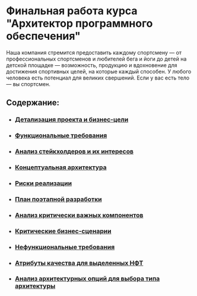 # Финальная работа курса "Архитектор программного обеспечения"

Наша компания стремится предоставить каждому спортсмену — от профессиональных спортсменов и любителей бега и йоги до детей на детской площадке — возможность, продукцию и вдохновение для достижения спортивных целей, на которые каждый способен. У любого человека есть потенциал для великих свершений. Если у вас есть тело — вы спортсмен. 

## Содержание:

* ### [Детализация проекта и бизнес-цели](goals.md)

* ### [Функциональные требования](functional-requirements.md#Функциональные-требования)

* ### [Анализ стейкхолдеров и их интересов](stakeholders.md#Анализ-стейкхолдеров-и-их-интересов)

* ### [Концептуальная архитектура](concept.md)

* ### [Риски реализации](risks.md)

* ### [План поэтапной разработки](development-plan.md#План-поэтапной-разработки-и-расширения-системы)

* ### [Анализ критически важных компонентов](development-plan.md#Анализ-критически-важных-компонентов)

* ### [Критические бизнес-сценарии](critical-scenarios.md)

* ### [Нефункциональные требования](non-functional-requirements.md)

* ### [Атрибуты качества для выделенных НФТ](quality-attributes.md)

* ### [Анализ архитектурных опций для выбора типа архитектуры](arch-options.md)
